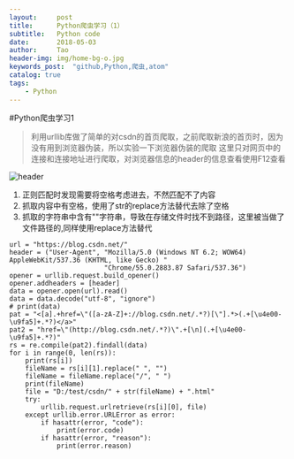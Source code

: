 ```yaml
---
layout:     post
title:      Python爬虫学习（1）
subtitle:   Python code
date:       2018-05-03
author:     Tao
header-img: img/home-bg-o.jpg
keywords_post:  "github,Python,爬虫,atom"
catalog: true
tags:
    - Python
---
```

#Python爬虫学习1
>利用urllib库做了简单的对csdn的首页爬取，之前爬取新浪的首页时，因为没有用到浏览器伪装，所以实验一下浏览器伪装的爬取
>这里只对网页中的连接和连接地址进行爬取，对浏览器信息的header的信息查看使用F12查看

![header](https://github.com/iteh3712198/iteh3712198.github.io/blob/master/img/2018.5/csdnPython01.png)
1. 正则匹配时发现需要将空格考虑进去，不然匹配不了内容
2. 抓取内容中有空格，使用了str的replace方法替代去除了空格
3. 抓取的字符串中含有"\"字符串，导致在存储文件时找不到路径，这里被当做了文件路径的,同样使用replace方法替代
```
url = "https://blog.csdn.net/"
header = ("User-Agent", "Mozilla/5.0 (Windows NT 6.2; WOW64) AppleWebKit/537.36 (KHTML, like Gecko) "
                        "Chrome/55.0.2883.87 Safari/537.36")
opener = urllib.request.build_opener()
opener.addheaders = [header]
data = opener.open(url).read()
data = data.decode("utf-8", "ignore")
# print(data)
pat = "<[a].+href=\"([a-zA-Z]+://blog.csdn.net/.*?)[\"].*>(.+[\u4e00-\u9fa5]+.*?)</a>"
pat2 = "href=\"(http://blog.csdn.net/.*?)\".+[\n](.+[\u4e00-\u9fa5]+.*?)"
rs = re.compile(pat2).findall(data)
for i in range(0, len(rs)):
    print(rs[i])
    fileName = rs[i][1].replace(" ", "")
    fileName = fileName.replace("/", " ")
    print(fileName)
    file = "D:/test/csdn/" + str(fileName) + ".html"
    try:
        urllib.request.urlretrieve(rs[i][0], file)
    except urllib.error.URLError as error:
        if hasattr(error, "code"):
            print(error.code)
        if hasattr(error, "reason"):
            print(error.reason)
```
